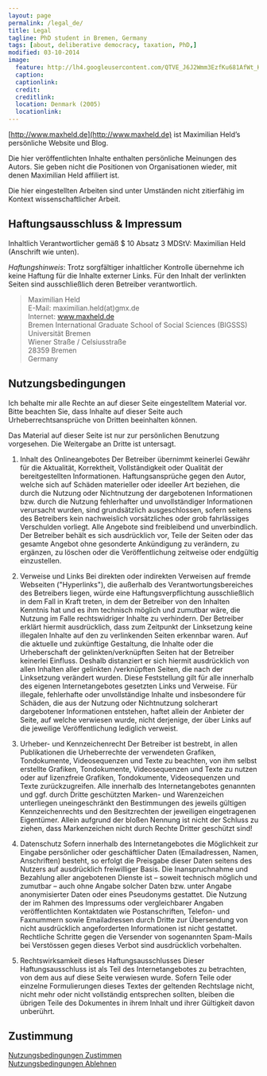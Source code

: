 ```yaml
---
layout: page
permalink: /legal_de/
title: Legal
tagline: PhD student in Bremen, Germany
tags: [about, deliberative democracy, taxation, PhD,]
modified: 03-10-2014
image:
  feature: http://lh4.googleusercontent.com/QTVE_J6J2Wmm3EzfKu681AfWt_KsnhibveQuXj_x7c5F=w884-h200-no
  caption: 
  captionlink: 
  credit:
  creditlink: 
  location: Denmark (2005)
  locationlink:
---
```


[http://www.maxheld.de](http://www.maxheld.de) ist Maximilian Held’s persönliche Website und Blog.

Die hier veröffentlichten Inhalte enthalten persönliche Meinungen des Autors. Sie geben nicht die Positionen von Organisationen wieder, mit denen Maximilian Held affiliert ist.

Die hier eingestellten Arbeiten sind unter Umständen nicht zitierfähig im Kontext wissenschaftlicher Arbeit. 


## Haftungsausschluss & Impressum 

Inhaltlich Verantwortlicher gemäß $ 10 Absatz 3 MDStV: Maximilian Held (Anschrift wie unten).

*Haftungshinweis*: 
Trotz sorgfältiger inhaltlicher Kontrolle übernehme ich keine Haftung für die Inhalte externer Links.
Für den Inhalt der verlinkten Seiten sind ausschließlich deren Betreiber verantwortlich.

> Maximilian Held    
> E-Mail: maximilian.held(at)gmx.de    
> Internet: www.maxheld.de    
> Bremen International Graduate School of Social Sciences (BIGSSS)    
> Universität Bremen    
> Wiener Straße / Celsiusstraße    
> 28359 Bremen    
> Germany    


## Nutzungsbedingungen

Ich behalte mir alle Rechte an auf dieser Seite eingestelltem Material vor. 
Bitte beachten Sie, dass Inhalte auf dieser Seite auch Urheberrechtsansprüche von Dritten beeinhalten können.

Das Material auf dieser Seite ist nur zur persönlichen Benutzung vorgesehen. Die Weitergabe an Dritte ist untersagt.

1. Inhalt des Onlineangebotes
Der Betreiber übernimmt keinerlei Gewähr für die Aktualität, Korrektheit, Vollständigkeit oder Qualität der bereitgestellten Informationen. Haftungsansprüche gegen den Autor, welche sich auf Schäden materieller oder ideeller Art beziehen, die durch die Nutzung oder Nichtnutzung der dargebotenen Informationen bzw. durch die Nutzung fehlerhafter und unvollständiger Informationen verursacht wurden, sind grundsätzlich ausgeschlossen, sofern seitens des Betreibers kein nachweislich vorsätzliches oder grob fahrlässiges Verschulden vorliegt. 
Alle Angebote sind freibleibend und unverbindlich. Der Betreiber behält es sich ausdrücklich vor, Teile der Seiten oder das gesamte Angebot ohne gesonderte Ankündigung zu verändern, zu ergänzen, zu löschen oder die Veröffentlichung zeitweise oder endgültig einzustellen.

2. Verweise und Links
Bei direkten oder indirekten Verweisen auf fremde Webseiten ("Hyperlinks"), die außerhalb des Verantwortungsbereiches des Betreibers liegen, würde eine Haftungsverpflichtung ausschließlich in dem Fall in Kraft treten, in dem der Betreiber von den Inhalten Kenntnis hat und es ihm technisch möglich und zumutbar wäre, die Nutzung im Falle rechtswidriger Inhalte zu verhindern. 
Der Betreiber erklärt hiermit ausdrücklich, dass zum Zeitpunkt der Linksetzung keine illegalen Inhalte auf den zu verlinkenden Seiten erkennbar waren. Auf die aktuelle und zukünftige Gestaltung, die Inhalte oder die Urheberschaft der gelinkten/verknüpften Seiten hat der Betreiber keinerlei Einfluss. 
Deshalb distanziert er sich hiermit ausdrücklich von allen Inhalten aller gelinkten /verknüpften Seiten, die nach der Linksetzung verändert wurden. 
Diese Feststellung gilt für alle innerhalb des eigenen Internetangebotes gesetzten Links und Verweise. Für illegale, fehlerhafte oder unvollständige Inhalte und insbesondere für Schäden, die aus der Nutzung oder Nichtnutzung solcherart dargebotener Informationen entstehen, haftet allein der Anbieter der Seite, auf welche verwiesen wurde, nicht derjenige, der über Links auf die jeweilige Veröffentlichung lediglich verweist.

3. Urheber- und Kennzeichenrecht
Der Betreiber ist bestrebt, in allen Publikationen die Urheberrechte der verwendeten Grafiken, Tondokumente, Videosequenzen und Texte zu beachten, von ihm selbst erstellte Grafiken, Tondokumente, Videosequenzen und Texte zu nutzen oder auf lizenzfreie Grafiken, Tondokumente, Videosequenzen und Texte zurückzugreifen. Alle innerhalb des Internetangebotes genannten und ggf. durch Dritte geschützten Marken- und Warenzeichen unterliegen uneingeschränkt den Bestimmungen des jeweils gültigen Kennzeichenrechts und den Besitzrechten der jeweiligen eingetragenen Eigentümer. 
Allein aufgrund der bloßen Nennung ist nicht der Schluss zu ziehen, dass Markenzeichen nicht durch Rechte Dritter geschützt sind!

4. Datenschutz
Sofern innerhalb des Internetangebotes die Möglichkeit zur Eingabe persönlicher oder geschäftlicher Daten (Emailadressen, Namen, Anschriften) besteht, so erfolgt die Preisgabe dieser Daten seitens des Nutzers auf ausdrücklich freiwilliger Basis. 
Die Inanspruchnahme und Bezahlung aller angebotenen Dienste ist – soweit technisch möglich und zumutbar – auch ohne Angabe solcher Daten bzw. unter Angabe anonymisierter Daten oder eines Pseudonyms gestattet. 
Die Nutzung der im Rahmen des Impressums oder vergleichbarer Angaben veröffentlichten Kontaktdaten wie Postanschriften, Telefon- und Faxnummern sowie Emailadressen durch Dritte zur Übersendung von nicht ausdrücklich angeforderten Informationen ist nicht gestattet. 
Rechtliche Schritte gegen die Versender von sogenannten Spam-Mails bei Verstössen gegen dieses Verbot sind ausdrücklich vorbehalten.

5. Rechtswirksamkeit dieses Haftungsausschlusses
Dieser Haftungsausschluss ist als Teil des Internetangebotes zu betrachten, von dem aus auf diese Seite verwiesen wurde. 
Sofern Teile oder einzelne Formulierungen dieses Textes der geltenden Rechtslage nicht, nicht mehr oder nicht vollständig entsprechen sollten, bleiben die übrigen Teile des Dokumentes in ihrem Inhalt und ihrer Gültigkeit davon unberührt.


## Zustimmung

<div markdown="0"><a href="http://www.maxheld.de" class="btn">Nutzungsbedingungen Zustimmen</a></div>

<div markdown="0"><a href="http://www.google.com" class="btn">Nutzungsbedingungen Ablehnen</a></div>